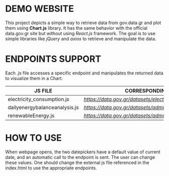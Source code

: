 # DEMO WEBSITE

This project depicts a simple way to retrieve data from gov.data.gr and plot them using **Chart.js** library. It has the same
behavior with the official data.gov.gr site but without using _React.js_ framework. The goal is to use simple libraries like _jQuery_ and _axios_ to retrieve and manipulate the data.

# ENDPOINTS SUPPORT

Each .js file accesses a specific endpoint and manipulates the returned data to visualize them in a Chart.

| JS FILE | CORRESPONDING ENDPOINT |
|---|---|
|electricity_consumption.js | _https://data.gov.gr/datasets/electricity_consumption/_|
|dailyenergybalanceanalysis.js | _https://data.gov.gr/datasets/admie_dailyenergybalanceanalysis/_|
|renewableEnergy.js | _https://data.gov.gr/datasets/admie_realtimescadares/_|

# HOW TO USE
When webpage opens, the two datepickers have a default value of current date, and an automatic call to the endpoint is sent. The user can change these values. 
One should change the external js file referenced in the index.html to use the appropriate endpoints.
